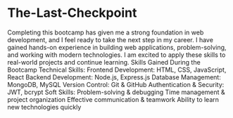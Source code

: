 # The-Last-Checkpoint
Completing this bootcamp has given me a strong foundation in web development, and I feel ready to take the next step in my career. I have gained hands-on experience in building web applications, problem-solving, and working with modern technologies. I am excited to apply these skills to real-world projects and continue learning.
Skills Gained During the Bootcamp
Technical Skills:
Frontend Development: HTML, CSS, JavaScript, React
Backend Development: Node.js, Express.js
Database Management: MongoDB, MySQL
Version Control: Git & GitHub
Authentication & Security: JWT, bcrypt
Soft Skills:
Problem-solving & debugging
Time management & project organization
Effective communication & teamwork
Ability to learn new technologies quickly

